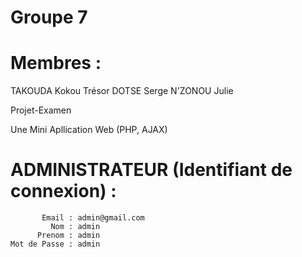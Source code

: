 # Groupe 7

# Membres :

TAKOUDA Kokou Trésor
DOTSE Serge
N'ZONOU Julie

Projet-Examen

Une Mini Apllication Web (PHP, AJAX)

# ADMINISTRATEUR (Identifiant de connexion) :

           Email : admin@gmail.com
             Nom : admin
          Prenom : admin
    Mot de Passe : admin
